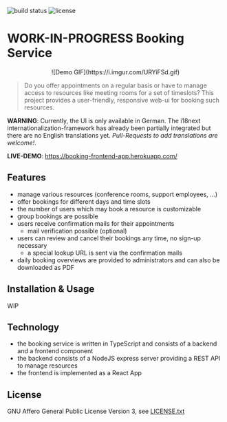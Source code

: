 ![build status](https://github.com/ahbnr/booking/workflows/Booking%20CI/badge.svg?branch=main)
![license](https://img.shields.io/github/license/ahbnr/booking)

# WORK-IN-PROGRESS Booking Service

<div style="text-align: center;">
![Demo GIF](https://i.imgur.com/URYiFSd.gif)
</div>

> Do you offer appointments on a regular basis or have to manage access to resources like meeting rooms for a set of timeslots?
> This project provides a user-friendly, responsive web-ui for booking such resources.

**WARNING**: Currently, the UI is only available in German. The i18next internationalization-framework has already been
partially integrated but there are no English translations yet. *Pull-Requests to add translations are welcome!*.

**LIVE-DEMO**: <https://booking-frontend-app.herokuapp.com/>

## Features

* manage various resources (conference rooms, support employees, ...)
* offer bookings for different days and time slots
* the number of users which may book a resource is customizable
* group bookings are possible
* users receive confirmation mails for their appointments
  * mail verification possible (optional)
* users can review and cancel their bookings any time, no sign-up necessary
  * a special lookup URL is sent via the confirmation mails
* daily booking overviews are provided to administrators and can also be downloaded as PDF

## Installation & Usage

WIP

## Technology

* the booking service is written in TypeScript and consists of a backend and a frontend component
* the backend consists of a NodeJS express server providing a REST API to manage resources
* the frontend is implemented as a React App

## License

GNU Affero General Public License Version 3, see [LICENSE.txt](LICENSE.txt)

